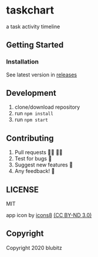 # taskchart
a task activity timeline
## Getting Started
### Installation
See latest version in [releases](https://github.com/blubitz/taskchart/releases)
## Development
1. clone/download repository
2. run `npm install`
2. run `npm start`
## Contributing
1. Pull requests 👩‍💻 👨‍💻
2. Test for bugs 🐞
3. Suggest new features 🙌
4. Any feedback! 💬
## LICENSE
MIT

app icon by [icons8](https://icons8.com/) [(CC BY-ND 3.0)](https://www.creativecommons.org/licenses/by-nd/3.0/legalcode)
## Copyright
Copyright 2020 blubitz
